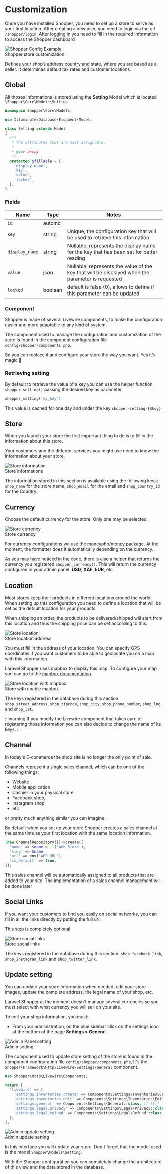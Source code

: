 # Customization
Once you have installed Shopper, you need to set up a store to serve as your first location.  After creating a new user, you need to login via the url `/shopper/login`. After logging in you need to fill in the required information to access the Shopper dashboard

<div class="screenshot">
  <img src="/img/screenshots/{{version}}/customization.png" alt="Shopper Config Example">
  <div class="caption">Shopper store customization</div>
</div>

Defines your shop’s address country and state, where you are based as a seller. It determines default tax rates and customer locations.

## Global
All thoses informations is stored using the **Setting** Model which is located `\Shopper\Core\Models\Setting`

```php
namespace Shopper\Core\Models;

use Illuminate\Database\Eloquent\Model;

class Setting extends Model
{
  /**
   * The attributes that are mass assignable.
   *
   * @var array
   */
  protected $fillable = [
    'display_name',
    'key',
    'value',
    'locked',
  ];
}
```

### Fields
| Name        | Type      | Notes |
|--------------|-----------|------------|
| `id`  | autoinc   |       |
| `key` | string    | Unique, the configuration key that will be used to retrieve this information. |
| `display_name` | string    | Nullable, represents the display name for the key that has been set for better reading|
| `value` | json      | Nullable, represents the value of the key that will be displayed when the parameter is requested |
| `locked` | boolean   | default is false (0), allows to define if this parameter can be updated |

### Component
Shopper is made of several Livewire components, to make the configuration easier and more adaptable to any kind of system.

The component used to manage the configuration and customization of the store is found in the component configuration file `config/shopper/components.php`.

So you can replace it and configure your store the way you want. Yes it's magic 🎩

### Retrieving setting
By default to retrieve the value of a key you can use the helper function `shopper_setting()` passing the desired key as parameter

```php
shopper_setting('my_key')
```

This value is cached for one day and under the key `shopper-setting-{$key}`

## Store
When you launch your store the first important thing to do is to fill in the information about this store.

Your customers and the different services you might use need to know the information about your store.

<div class="screenshot">
  <img src="/img/screenshots/{{version}}/store-information.png" alt="Store information">
  <div class="caption">Store informations</div>
</div>

The information stored in this section is available using the following keys: `shop_name` for the store name, `shop_email` for the email and `shop_country_id` for the Country.

## Currency
Choose the default currency for the store. Only one may be selected.

<div class="screenshot">
  <img src="/img/screenshots/{{version}}/store-currency.png" alt="Store currency">
  <div class="caption">Store currency</div>
</div>

For currency configurations we use the [moneyphp/money](https://github.com/moneyphp/money) package. At the moment, the formatter does it automatically depending on the currency.

As you may have noticed in the code, there is also a helper that returns the currency you registered `shopper_currency()`. This will return the currency configured in your admin panel: **USD**, **XAF**, **EUR**, etc

## Location
Most stores keep their products in different locations around the world. When setting up this configuration you need to define a location that will be set as the default location for your products.

When shipping an order, the products to be delivered/shipped will start from this location and thus the shipping price can be set according to this.

<div class="screenshot">
  <img src="/img/screenshots/{{version}}/customization-map-off.png" alt="Store location">
  <div class="caption">Store location address</div>
</div>

You must fill in the address of your location. You can specify GPS coordinates if you want customers to be able to geolocate you on a map with this information.

Laravel Shopper uses mapbox to display this map. To configure your map you can go to the [mapbox documentation](https://docs.mapbox.com/mapbox-gl-js/api/).

<div class="screenshot">
  <img src="/img/screenshots/{{version}}/customization-map.png" alt="Store location with mapbox">
  <div class="caption">Store with enable mapbox</div>
</div>

The keys registered in the database during this section: `shop_street_address`, `shop_zipcode`, `shop_city`, `shop_phone_number`, `shop_lng` and `shop_lat`.

:::warning
If you modify the Livewire component that takes care of registering those information you can also decide to change the name of its keys.
:::

## Channel
In today's E-commerce the shop site is no longer the only point of sale.

Channels represent a single sales channel, which can be one of the following things:

- Website
- Mobile application
- Cashier in your physical store
- Facebook shop,
- Instagram shop,
- etc

or pretty much anything similar you can imagine.

By default when you set up your store Shopper creates a sales channel at the same time as your first location with the same location information.

```php
(new ChannelRepository())->create([
  'name' => $name = __('Web Store'),
  'slug' => $name,
  'url' => env('APP_URL'),
  'is_default' => true,
]);
```

This sales channel will be automatically assigned to all products that are added to your site. The implementation of a sales channel management will be done later

## Social Links
If you want your customers to find you easily on social networks, you can fill in all the links directly by putting the full url.

This step is completely optional

<div class="screenshot">
  <img src="/img/screenshots/{{version}}/customization-social-media.png" alt="Store social links">
  <div class="caption">Store social links</div>
</div>

The keys registered in the database during this section: `shop_facebook_link`, `shop_instagram_link` and `shop_twitter_link`.

## Update setting
You can update your store information when needed, edit your store images, update the complete address, the legal name of your shop, etc.

Laravel Shopper at the moment doesn't manage several currencies so you must select with what currency you will sell on your site.

To edit your shop information, you must:

- From your administration, on the blue sidebar click on the settings icon at the bottom of the page **Settings > General**

<div class="screenshot">
  <img src="/img/screenshots/{{version}}/setting.jpg" alt="Admin Panel setting">
  <div class="caption">Admin setting</div>
</div>

The component used to update store setting of the store is found in the component configuration file `config/shopper/components.php`, It's the `Shopper\Framework\Http\Livewire\Settings\General` component.

```php
use Shopper\Http\Livewire\Components;

return [
  'livewire' => [
    'settings.inventories.create' => Components\Settings\Inventories\Create::class,
    'settings.inventories.edit' => Components\Settings\Inventories\Edit::class,
    'settings.general' => Components\Settings\General::class, // [tl! focus]
    'settings.legal.privacy' => Components\Settings\Legal\Privacy::class,
    'settings.legal.refund' => Components\Settings\Legal\Refund::class,
  ];
];

```

<div class="screenshot">
  <img src="/img/screenshots/{{version}}/store-setting-update.png" alt="Admin update setting">
  <div class="caption">Admin update setting</div>
</div>

In this interface you will update your store. Don't forget that the model used is the model `Shopper\Models\Setting`. 

With the Shopper configuration you can completely change the architecture of this view and the data stored in the database.
